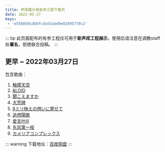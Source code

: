 ```yaml
---
title: 声库展示用有参工程下载页
date: 2022-03-27
keys:
 - 'e556050cdb8fcda55abd9e02895770c2'
---
```


::: tip
此页面配布的有参工程仅可用于**新声库工程展示**，使用后请注意在调教staff处**署名**，拒绝联合投稿。
:::

更早 ~ 2022年03月27日
----
包含歌曲：

1. [触摸天空](https://www.bilibili.com/video/BV1Bb411u7F1)
2. [&LOID](https://www.bilibili.com/video/BV1jt411z7VD)
3. [聞こえますか](https://www.bilibili.com/video/BV14W41187jy)
4. [大荒碑](https://www.bilibili.com/video/BV1px41147nJ)
5. [8ミリ映えの想いに寄せて](https://www.bilibili.com/video/BV1Kb411w7Bq)
6. [追想陽歌](https://www.bilibili.com/video/BV11t411e786)
7. [爱言叶Ⅲ](https://www.bilibili.com/video/BV1VW41127aW)
8. [东风第一枝](https://www.bilibili.com/video/BV1fp411Z7ag)
9. [カメリアコンプレックス](https://www.bilibili.com/video/BV1Ez4y1S78k)

::: warning
下载地址：[百度网盘](https://pan.baidu.com/s/1qvtg_I_zMhFruXM9W6pOkQ?pwd=tcps)
:::